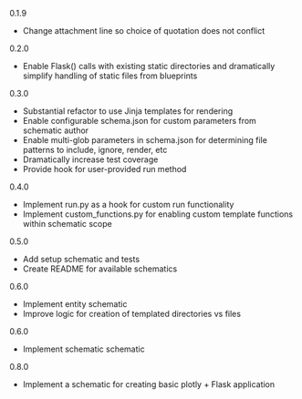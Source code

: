 0.1.9

- Change attachment line so choice of quotation does not conflict

0.2.0

- Enable Flask() calls with existing static directories and dramatically simplify handling of static files from blueprints

0.3.0

- Substantial refactor to use Jinja templates for rendering
- Enable configurable schema.json for custom parameters from schematic author
- Enable multi-glob parameters in schema.json for determining file patterns to include, ignore, render, etc
- Dramatically increase test coverage
- Provide hook for user-provided run method

0.4.0

- Implement run.py as a hook for custom run functionality
- Implement custom_functions.py for enabling custom template functions within schematic scope

0.5.0

- Add setup schematic and tests
- Create README for available schematics

0.6.0

- Implement entity schematic
- Improve logic for creation of templated directories vs files

0.6.0

- Implement schematic schematic

0.8.0

- Implement a schematic for creating basic plotly + Flask application
